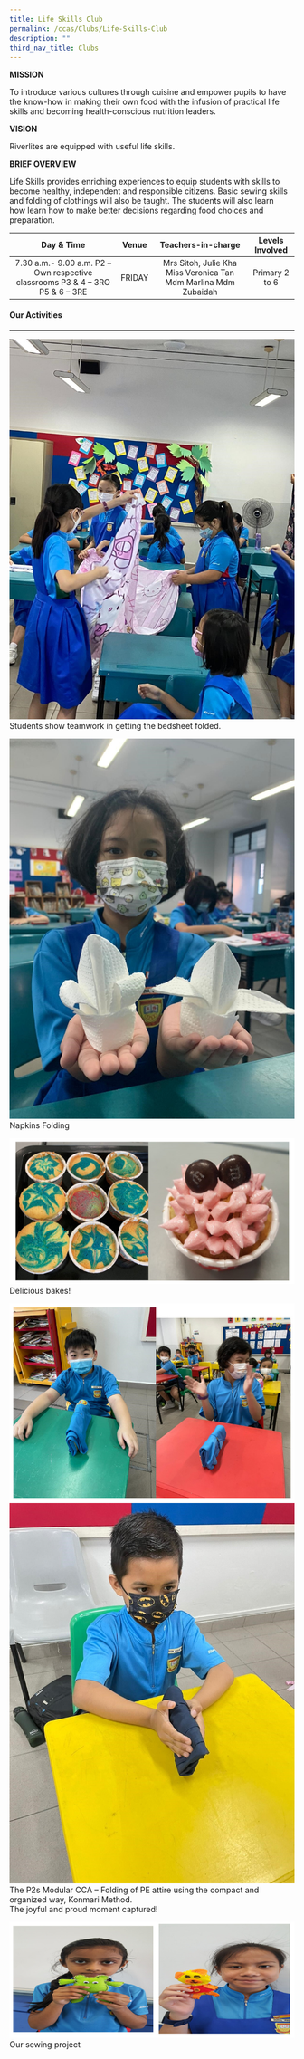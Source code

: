 ```yaml
---
title: Life Skills Club
permalink: /ccas/Clubs/Life-Skills-Club
description: ""
third_nav_title: Clubs
---
```

**MISSION**  

To introduce various cultures through cuisine and empower pupils to have the know-how in making their own food with the infusion of practical life skills and becoming health-conscious nutrition leaders.

**VISION**

Riverlites are equipped with useful life skills.

**BRIEF OVERVIEW**

Life Skills provides enriching experiences to equip students with skills to become healthy, independent and responsible citizens. Basic sewing skills and folding of clothings will also be taught. The students will also learn how learn how to make better decisions regarding food choices and preparation.

| Day & Time   | Venue   | Teachers-in-charge   | Levels Involved   |
|:---:|:---:|:---:|:---:|
|   7.30 a.m.- 9.00 a.m. P2 – Own respective classrooms P3 & 4 – 3RO P5 & 6 – 3RE   |   FRIDAY     |   Mrs Sitoh, Julie Kha Miss Veronica Tan Mdm Marlina Mdm Zubaidah   |   Primary 2 to 6   |

#### Our Activities
--------------

![](/images/Clubs/Life%20Skills%20Club/ls1.jpg)Students show teamwork in getting the bedsheet folded.

![](/images/Clubs/Life%20Skills%20Club/ls2.jpg)Napkins Folding

![](/images/Clubs/Life%20Skills%20Club/ls3.jpg)Delicious bakes!

![](/images/Clubs/Life%20Skills%20Club/ls4.jpg)
![](/images/Clubs/Life%20Skills%20Club/ls5.jpg)The P2s Modular CCA – Folding of PE attire using the compact and organized way, Konmari Method.  
The joyful and proud moment captured!

![](/images/Clubs/Life%20Skills%20Club/ls6.jpg)Our sewing project